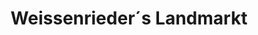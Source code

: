 ---
title: "Weissenrieder´s Landmarkt"
url: /lauchringen/weissenrieder-s-landmarkt/
shop: Dorfladen
---